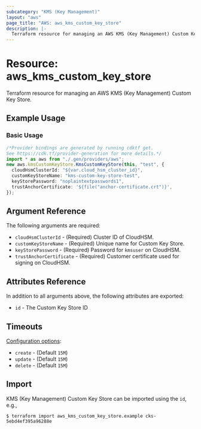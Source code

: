 ```yaml
---
subcategory: "KMS (Key Management)"
layout: "aws"
page_title: "AWS: aws_kms_custom_key_store"
description: |-
  Terraform resource for managing an AWS KMS (Key Management) Custom Key Store.
---
```


# Resource: aws\_kms\_custom\_key\_store

Terraform resource for managing an AWS KMS (Key Management) Custom Key Store.

## Example Usage

### Basic Usage

```typescript
/*Provider bindings are generated by running cdktf get.
See https://cdk.tf/provider-generation for more details.*/
import * as aws from "./.gen/providers/aws";
new aws.kmsCustomKeyStore.KmsCustomKeyStore(this, "test", {
  cloudHsmClusterId: "${var.cloud_hsm_cluster_id}",
  customKeyStoreName: "kms-custom-key-store-test",
  keyStorePassword: "noplaintextpasswords1",
  trustAnchorCertificate: '${file("anchor-certificate.crt")}',
});

```

## Argument Reference

The following arguments are required:

* `cloudHsmClusterId` - (Required) Cluster ID of CloudHSM.
* `customKeyStoreName` - (Required) Unique name for Custom Key Store.
* `keyStorePassword` - (Required) Password for `kmsuser` on CloudHSM.
* `trustAnchorCertificate` - (Required) Customer certificate used for signing on CloudHSM.

## Attributes Reference

In addition to all arguments above, the following attributes are exported:

* `id` - The Custom Key Store ID

## Timeouts

[Configuration options](https://developer.hashicorp.com/terraform/language/resources/syntax#operation-timeouts):

* `create` - (Default `15M`)
* `update` - (Default `15M`)
* `delete` - (Default `15M`)

## Import

KMS (Key Management) Custom Key Store can be imported using the `id`, e.g.,

```console
$ terraform import aws_kms_custom_key_store.example cks-5ebd4ef395a96288e
```
